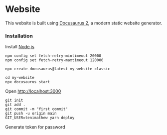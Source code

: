 # Website

This website is built using [Docusaurus 2](https://docusaurus.io/), a modern static website generator.

### Installation

Install [Node.js](https://nodejs.org/en/download/)

```node
npm config set fetch-retry-mintimeout 20000
npm config set fetch-retry-maxtimeout 120000

npx create-docusaurus@latest my-website classic

cd my-website
npx docusaurus start
```

Open [http://localhost:3000](http://localhost:3000)

```git
git init
git add .
git commit -m "first commit"
git push -u origin main
GIT_USER=tenimathew yarn deploy
```

Generate token for password
